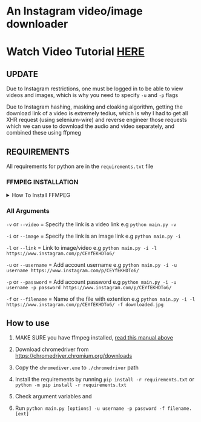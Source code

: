 # An Instagram video/image downloader

# Watch Video Tutorial [HERE](https://youtu.be/4FzYyARA_ak)

## UPDATE

Due to Instagram restrictions, one must be logged in to be able to view videos and images, which is why you need to specify `-u` and `-p` flags

Due to Instagram hashing, masking and cloaking algorithm, getting the download link of a video is extremely tedius, which is why I had to get all XHR request (using selenium-wire) and reverse engineer those requests which we can use to download the audio and video separately, and combined these using ffpmeg

## REQUIREMENTS

All requirements for python are in the `requirements.txt` file

### FFMPEG INSTALLATION

<details>
<summary>How To Install FFMPEG</summary>

Confirm that you have installed ffmpeg by running `ffmpeg` and it isn't installed, do this

#### Windows:

1. Visit the official FFmpeg website at https://ffmpeg.org/download.html.
2. Scroll down to the "Windows" section and click on the link corresponding to "Windows Builds" to access the download page.
3. On the download page, you will find multiple options. Choose the one that matches your system architecture (32-bit or 64-bit).
4. Download the static build of FFmpeg by clicking on the "Download Build" link.
5. Extract the downloaded ZIP file to a location on your computer.
6. Add the FFmpeg binary path to your system's PATH environment variable. This step allows you to run FFmpeg from the command line without specifying the full path. Here's how you can add it:

   - Open the Start menu and search for "Environment Variables."
   - Click on "Edit the system environment variables."
   - In the System Properties window, click on the "Environment Variables" button.
   - In the "System variables" section, scroll down and select the "Path" variable.
   - Click on the "Edit" button.
   - Click on the "New" button and add the path to the folder where you extracted the FFmpeg binaries (e.g., C:\ffmpeg\bin).
   - Click "OK" to save the changes.

7. Open a new command prompt window and type ffmpeg to verify that FFmpeg is correctly installed. You should see the FFmpeg command-line tool information printed in the console.

#### macOS:

1. The easiest way to install FFmpeg on macOS is by using Homebrew. Open the Terminal application.
2. If you don't have Homebrew installed, run the following command to install it:

   ```bash
   /bin/bash -c "$(curl -fsSL https://raw.githubusercontent.com/Homebrew/install/HEAD/install.sh)"
   ```

3. Once Homebrew is installed, you can install FFmpeg by running the following command:

   ```bash
   brew install ffmpeg
   ```

4. Wait for the installation to complete. Homebrew will download and install the FFmpeg package along with its dependencies.
5. After the installation finishes, you can verify that FFmpeg is installed by typing ffmpeg in the Terminal. The FFmpeg command-line tool information should be displayed.

#### Linux (Ubuntu/Debian):

1. Open a terminal window.
2. Run the following command to install FFmpeg:

   ```bash
   sudo apt-get update
   sudo apt-get install ffmpeg
   ```

3. Wait for the installation to complete. The package manager will download and install FFmpeg along with its dependencies.
4. After the installation finishes, you can verify that FFmpeg is installed by typing ffmpeg in the terminal. The FFmpeg command-line tool information should be displayed.
</details>

### All Arguments

`-v` or `--video` = Specify the link is a video link e.g `python main.py -v`

`-i` or `--image` = Specify the link is an image link e.g `python main.py -i`

`-l` or `--link` = Link to image/video e.g `python main.py -i -l https://www.instagram.com/p/CEYfEKHDTo6/`

`-u` or `--username` = Add account username e.g `python main.py -i -u username https://www.instagram.com/p/CEYfEKHDTo6/`

`-p` or `--password` = Add account password e.g `python main.py -i -u username -p password https://www.instagram.com/p/CEYfEKHDTo6/`

`-f` or `--filename` = Name of the file with extention e.g `python main.py -i -l https://www.instagram.com/p/CEYfEKHDTo6/ -f downloaded.jpg`

## How to use

1. MAKE SURE you have ffmpeg installed, [read this manual above](#ffmpeg-installation)

2. Download chromedriver from https://chromedriver.chromium.org/downloads

3. Copy the `chromediver.exe` to `./chromedriver` path

4. Install the requirements by running `pip install -r requirements.txt` or `python -m pip install -r requirements.txt`

5. Check argument variables and

6. Run `python main.py [options] -u username -p password -f filename.[ext]`
